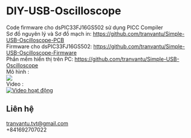 # DIY-USB-Oscilloscope
Code firmware cho dsPIC33FJ16GS502 sử dụng PICC Compiler
<br>
Sơ đồ nguyên lý và Sơ đồ mạch in: 
https://github.com/tranvantu/Simple-USB-Oscilloscope-PCB <br>
Firmware cho dsPIC33FJ16GS502:
https://github.com/tranvantu/Simple-USB-Oscilloscope-Firmware <br>
Phần mềm hiển thị trên PC:
https://github.com/tranvantu/Simple-USB-Oscilloscope <br>
 Mô hình : 
<br>
<img src="https://raw.githubusercontent.com/tranvantu/Simple-USB-Oscilloscope-PCB/master/mohinh.jpg"> <br>
 Video : 
<br>
[![Video hoạt động](https://img.youtube.com/vi/J3fFm_CznlM/0.jpg)](http://www.youtube.com/watch?v=J3fFm_CznlM)
## Liên hệ
tranvantu.tvt@gmail.com
<br>
+841692707022

